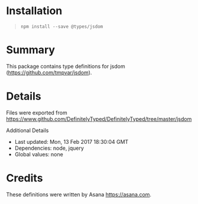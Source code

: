 # Installation
> `npm install --save @types/jsdom`

# Summary
This package contains type definitions for jsdom (https://github.com/tmpvar/jsdom).

# Details
Files were exported from https://www.github.com/DefinitelyTyped/DefinitelyTyped/tree/master/jsdom

Additional Details
 * Last updated: Mon, 13 Feb 2017 18:30:04 GMT
 * Dependencies: node, jquery
 * Global values: none

# Credits
These definitions were written by Asana <https://asana.com>.
